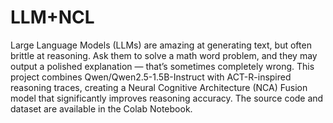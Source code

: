 # LLM+NCL
Large Language Models (LLMs) are amazing at generating text, but often brittle at reasoning. Ask them to solve a math word problem, and they may output a polished explanation — that’s sometimes completely wrong.
This project combines Qwen/Qwen2.5-1.5B-Instruct with ACT-R-inspired reasoning traces, creating a Neural Cognitive Architecture (NCA) Fusion model that significantly improves reasoning accuracy. The source code and dataset are available in the Colab Notebook.
